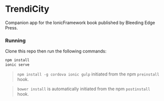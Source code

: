 TrendiCity
==================

Companion app for the IonicFramework book published by Bleeding Edge Press.

### Running
Clone this repo then run the following commands:

```sh
npm install
ionic serve
```

> `npm install -g cordova ionic gulp` initiated from the npm `preinstall` hook.

> `bower install` is automatically initiated from the npm `postinstall` hook.